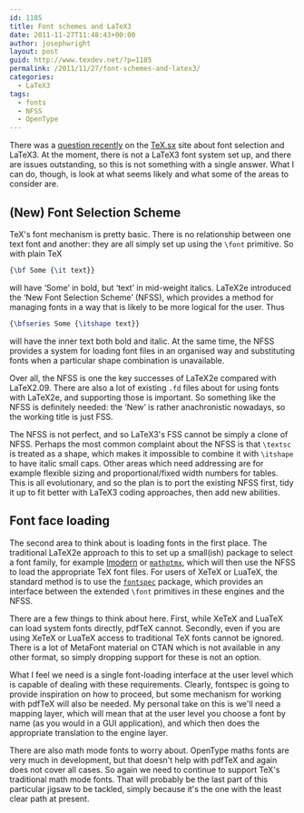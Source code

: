 ```yaml
---
id: 1185
title: Font schemes and LaTeX3
date: 2011-11-27T11:48:43+00:00
author: josephwright
layout: post
guid: http://www.texdev.net/?p=1185
permalink: /2011/11/27/font-schemes-and-latex3/
categories:
  - LaTeX3
tags:
  - fonts
  - NFSS
  - OpenType
---
```

There was a [question recently](http://tex.stackexchange.com/q/36112/73) on the [TeX.sx](http://tex.stackexchange.com/) site about font selection and LaTeX3. At the moment, there is not a LaTeX3 font system set up, and there are issues outstanding, so this is not something with a single answer. What I can do, though, is look at what seems likely and what some of the areas to consider are.

## (New) Font Selection Scheme

TeX's font mechanism is pretty basic. There is no relationship between one text font and another: they are all simply set up using the `\font` primitive. So with plain TeX

```latex
{\bf Some {\it text}}
```

will have ‘Some’ in bold, but ‘text’ in mid-weight italics. LaTeX2e introduced the ‘New Font Selection Scheme’ (NFSS), which provides a method for managing fonts in a way that is likely to be more logical for the user. Thus

```latex
{\bfseries Some {\itshape text}}
```

will have the inner text both bold and italic. At the same time, the NFSS provides a system for loading font files in an organised way and substituting fonts when a particular shape combination is unavailable.

Over all, the NFSS is one the key successes of LaTeX2e compared with LaTeX2.09. There are also a lot of existing `.fd` files about for using fonts with LaTeX2e, and supporting those is important. So something like the NFSS is definitely needed: the ‘New’ is rather anachronistic nowadays, so the working title is just FSS.

The NFSS is not perfect, and so LaTeX3's FSS cannot be simply a clone of NFSS. Perhaps the most common complaint about the NFSS is that `\textsc` is treated as a shape, which makes it impossible to combine it with `\itshape` to have italic small caps. Other areas which need addressing are for example flexible sizing and proportional/fixed width numbers for tables. This is all evolutionary, and so the plan is to port the existing NFSS first, tidy it up to fit better with LaTeX3 coding approaches, then add new abilities.

## Font face loading

The second area to think about is loading fonts in the first place. The traditional LaTeX2e approach to this to set up a small(ish) package to select a font family, for example [lmodern](http://ctan.org/tex-archive/fonts/lm) or [`mathptmx`](https://ctan.org/pkg/mathptmx), which will then use the NFSS to load the appropriate TeX font files. For users of XeTeX or LuaTeX, the standard method is to use the [`fontspec`](https://ctan.org/pkg/fontspec) package, which provides an interface between the extended `\font` primitives in these engines and the NFSS.

There are a few things to think about here. First, while XeTeX and LuaTeX can load system fonts directly, pdfTeX cannot. Secondly, even if you are using XeTeX or LuaTeX access to traditional TeX fonts cannot be ignored. There is a lot of MetaFont material on CTAN which is not available in any other format, so simply dropping support for these is not an option.

What I feel we need is a single font-loading interface at the user level which is capable of dealing with these requirements. Clearly, fontspec is going to provide inspiration on how to proceed, but some mechanism for working with pdfTeX will also be needed. My personal take on this is we'll need a mapping layer, which will mean that at the user level you choose a font by name (as you would in a GUI application), and which then does the appropriate translation to the engine layer.

There are also math mode fonts to worry about. OpenType maths fonts are very much in development, but that doesn't help with pdfTeX and again does not cover all cases. So again we need to continue to support TeX's traditional math mode fonts. That will probably be the last part of this particular jigsaw to be tackled, simply because it's the one with the least clear path at present.
